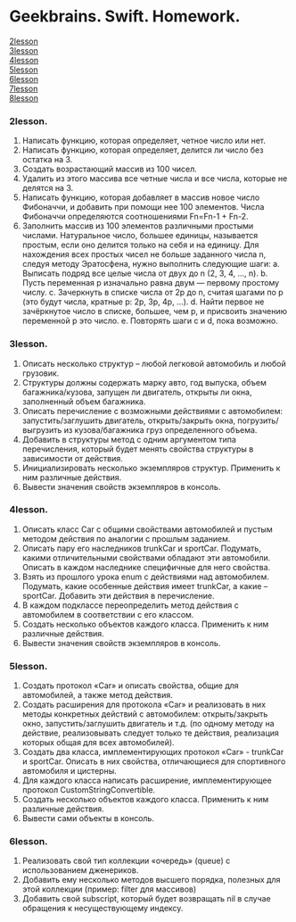 # Geekbrains. Swift. Homework. 

[2lesson](#2lesson)<br />
[3lesson](#3lesson)<br />
[4lesson](#4lesson)<br />
[5lesson](#5lesson)<br />
[6lesson](#6lesson)<br />
[7lesson](#7lesson)<br />
[8lesson](#8lesson)

### 2lesson. 
1. Написать функцию, которая определяет, четное число или нет.
2. Написать функцию, которая определяет, делится ли число без остатка на 3.
3. Создать возрастающий массив из 100 чисел.
4. Удалить из этого массива все четные числа и все числа, которые не делятся на 3.
5. Написать функцию, которая добавляет в массив новое число Фибоначчи, и добавить при помощи нее 100 элементов.
Числа Фибоначчи определяются соотношениями Fn=Fn-1 + Fn-2.
6. Заполнить массив из 100 элементов различными простыми числами. Натуральное число, большее единицы, называется простым, если оно делится только на себя и на единицу. Для нахождения всех простых чисел не больше заданного числа n, следуя методу Эратосфена, нужно выполнить следующие шаги:
a. Выписать подряд все целые числа от двух до n (2, 3, 4, ..., n).
b. Пусть переменная p изначально равна двум — первому простому числу.
c. Зачеркнуть в списке числа от 2p до n, считая шагами по p (это будут числа, кратные p: 2p, 3p, 4p, ...).
d. Найти первое не зачёркнутое число в списке, большее, чем p, и присвоить значению переменной p это число.
e. Повторять шаги c и d, пока возможно.

### 3lesson.
1. Описать несколько структур – любой легковой автомобиль и любой грузовик.
2. Структуры должны содержать марку авто, год выпуска, объем багажника/кузова, запущен ли двигатель, открыты ли окна, заполненный объем багажника.
3. Описать перечисление с возможными действиями с автомобилем: запустить/заглушить двигатель, открыть/закрыть окна, погрузить/выгрузить из кузова/багажника груз определенного объема.
4. Добавить в структуры метод с одним аргументом типа перечисления, который будет менять свойства структуры в зависимости от действия.
5. Инициализировать несколько экземпляров структур. Применить к ним различные действия.
6. Вывести значения свойств экземпляров в консоль.

### 4lesson. 
1. Описать класс Car c общими свойствами автомобилей и пустым методом действия по аналогии с прошлым заданием.
2. Описать пару его наследников trunkCar и sportСar. Подумать, какими отличительными свойствами обладают эти автомобили. Описать в каждом наследнике специфичные для него свойства.
3. Взять из прошлого урока enum с действиями над автомобилем. Подумать, какие особенные действия имеет trunkCar, а какие – sportCar. Добавить эти действия в перечисление.
4. В каждом подклассе переопределить метод действия с автомобилем в соответствии с его классом.
5. Создать несколько объектов каждого класса. Применить к ним различные действия.
6. Вывести значения свойств экземпляров в консоль.

### 5lesson. 
1. Создать протокол «Car» и описать свойства, общие для автомобилей, а также метод действия.
2. Создать расширения для протокола «Car» и реализовать в них методы конкретных действий с автомобилем: открыть/закрыть окно, запустить/заглушить двигатель и т.д. (по одному методу на действие, реализовывать следует только те действия, реализация которых общая для всех автомобилей).
3. Создать два класса, имплементирующих протокол «Car» - trunkCar и sportСar. Описать в них свойства, отличающиеся для спортивного автомобиля и цистерны.
4. Для каждого класса написать расширение, имплементирующее протокол CustomStringConvertible.
5. Создать несколько объектов каждого класса. Применить к ним различные действия.
6. Вывести сами объекты в консоль.

### 6lesson. 
1. Реализовать свой тип коллекции «очередь» (queue) c использованием дженериков.
2. Добавить ему несколько методов высшего порядка, полезных для этой коллекции (пример: filter для массивов)
3. Добавить свой subscript, который будет возвращать nil в случае обращения к несуществующему индексу.
